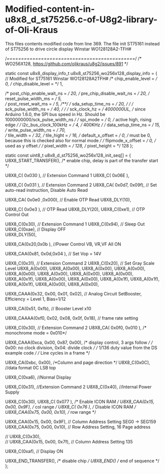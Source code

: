 # Modified-content-in-u8x8_d_st75256.c-of-U8g2-library-of-Oli-Kraus

This files contents modified code from line 369. The file init ST75161 instead of ST75256 to drive circle display Winstar WO128128A2-TFH#

/*=============================================*/
/* WO256X128, https://github.com/olikraus/u8g2/issues/891  */

static const u8x8_display_info_t u8x8_st75256_wo256x128_display_info =
{                                     // Modified for ST75161 Winstar WO128128A2TFH#
  /* chip_enable_level = */ 0,
  /* chip_disable_level = */ 1,
  
  /* post_chip_enable_wait_ns = */ 20,
  /* pre_chip_disable_wait_ns = */ 20,
  /* reset_pulse_width_ms = */ 5, 	
  /* post_reset_wait_ms = */ 5, 		/**/
  /* sda_setup_time_ns = */ 20,		/* */
  /* sck_pulse_width_ns = */ 40,	/*  */
  /* sck_clock_hz = */ 4000000UL,	/* since Arduino 1.6.0, the SPI bus speed in Hz. Should be  1000000000/sck_pulse_width_ns */
  /* spi_mode = */ 0,		/* active high, rising edge */
  /* i2c_bus_clock_100kHz = */ 4,	/* 400KHz */
  /* data_setup_time_ns = */ 15,
  /* write_pulse_width_ns = */ 70,	
  /* tile_width = */ 32,
  /* tile_hight = */ 16,
  /* default_x_offset = */ 0,	/* must be 0, because this is checked also for normal mode */
  /* flipmode_x_offset = */ 0,		/* used as y offset */
  /* pixel_width = */ 128,
  /* pixel_height = */ 128
};


static const uint8_t u8x8_d_st75256_wo256x128_init_seq[] = {
  U8X8_START_TRANSFER(),             	/* enable chip, delay is part of the transfer start */

  U8X8_C( 0x030 ),				// Extension Command 1
  U8X8_C( 0x06E ),			
  
  U8X8_C( 0x031 ),			    // Extension Command 2
  U8X8_CA( 0x0d7, 0x09f),	    // Set auto-read instruction, Disable Auto Read
  
  U8X8_CA( 0x0e0 ,0x000),      // Enable OTP Read
  U8X8_DLY(10),
  
  U8X8_C( 0x0e3 ),              // OTP Read
  U8X8_DLY(20),
  U8X8_C(0xe1),          // OTP Control Out
  
  U8X8_C(0x30),          // Extension Command 1
  U8X8_C(0x94),          // Sleep Out
  U8X8_C(0xae),          // Display OFF  
  U8X8_DLY(50),
    
  U8X8_CA(0x20,0x0b ),          //Power Control VB, VR,VF All ON
  
  U8X8_CAA(0x81, 0x0d,0x04 ),   // Set Vop = 14V
  
  U8X8_C(0x31),            // Extension Command 2
  U8X8_C(0x20),           // Set Gray Scale Level
  U8X8_A(0x00),
  U8X8_A(0x00),
  U8X8_A(0x00),
  U8X8_A(0x00),
  U8X8_A(0x00),
  U8X8_A(0x00),
  U8X8_A(0x00),
  U8X8_A(0x00),
  U8X8_A(0x1f),
  U8X8_A(0x00),
  U8X8_A(0x00),
  U8X8_A(0x1f),
  U8X8_A(0x1f),
  U8X8_A(0x1f),
  U8X8_A(0x00),
  U8X8_A(0x00),

  U8X8_CAAA(0x32, 0x00, 0x01, 0x02),  // Analog Circuit SetBooster, Efficiency = Level 1, Bias=1/12

  U8X8_CA(0x51, 0xfb),          // Booster Level x10

  U8X8_CAAAA(0xf0, 0x02, 0x08, 0x0f, 0x18),  // frame rate setting

  U8X8_C(0x30),                 // Extension Command 2
  U8X8_CA( 0x0f0, 0x010 ),		/* monochrome mode  = 0x010*/

  U8X8_CAAA(0xca, 0x00, 0x87, 0x00),     /* display control, 3 args follow  */
  /* 0x00: no clock division, 0x04: divide clock */
  /* 1/136 duty value from the DS example code */
  /* Line cycles in a frame */

  U8X8_CA(0xbc, 0x00),      /*Column and page direction  */
  U8X8_C(0x0C),       //data format 0C LSB top

  U8X8_C(0xa6),       //Normal Display
  
  U8X8_C(0x31),       //Extension Command 2
  U8X8_C(0x40),       //Internal Power Supply

  U8X8_C(0x30),
  U8X8_C( 0x077 ),				/* Enable ICON RAM */
  U8X8_CAA(0x15, 0x00, 0x9F),		/* col range */
  U8X8_C( 0x76 ),				/* Disable ICON RAM */
  U8X8_CAA(0x75, 0x00, 0x10),		/* row range */
  
  U8X8_CAA(0x15, 0x00, 0x9F),      // Column Address Setting SEG0 -> SEG159
  U8X8_CAA(0x75, 0x00, 0x10),       // Row Address Setting,  16 Page address

//  U8X8_C(0x30),      
//  U8X8_CAA(0x15, 0x00, 0x7f),         // Column Address Setting 135
  
  U8X8_C(0xaf),                 // Display ON
  
  U8X8_END_TRANSFER(),             	/* disable chip */
  U8X8_END()             			/* end of sequence */
};
